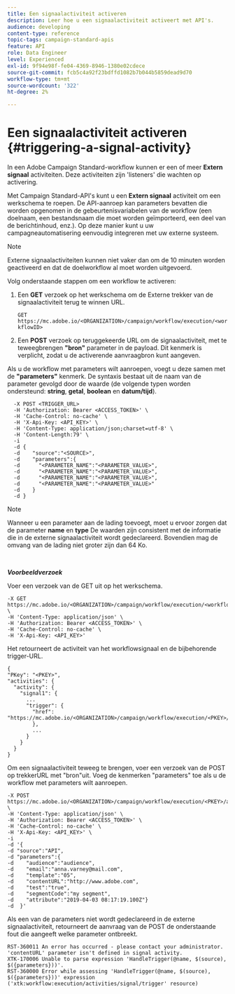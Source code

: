 ```yaml
---
title: Een signaalactiviteit activeren
description: Leer hoe u een signaalactiviteit activeert met API's.
audience: developing
content-type: reference
topic-tags: campaign-standard-apis
feature: API
role: Data Engineer
level: Experienced
exl-id: 9f94e98f-fe04-4369-8946-1380e02cdece
source-git-commit: fcb5c4a92f23bdffd1082b7b044b5859dead9d70
workflow-type: tm+mt
source-wordcount: '322'
ht-degree: 2%

---
```


# Een signaalactiviteit activeren {#triggering-a-signal-activity}

In een Adobe Campaign Standard-workflow kunnen er een of meer **Extern signaal** activiteiten. Deze activiteiten zijn &#39;listeners&#39; die wachten op activering.

Met Campaign Standard-API&#39;s kunt u een **Extern signaal** activiteit om een werkschema te roepen. De API-aanroep kan parameters bevatten die worden opgenomen in de gebeurtenisvariabelen van de workflow (een doelnaam, een bestandsnaam die moet worden geïmporteerd, een deel van de berichtinhoud, enz.). Op deze manier kunt u uw campagneautomatisering eenvoudig integreren met uw externe systeem.

>[!NOTE]
>
>Externe signaalactiviteiten kunnen niet vaker dan om de 10 minuten worden geactiveerd en dat de doelworkflow al moet worden uitgevoerd.

Volg onderstaande stappen om een workflow te activeren:

1. Een **GET** verzoek op het werkschema om de Externe trekker van de signaalactiviteit terug te winnen URL.

   `GET https://mc.adobe.io/<ORGANIZATION>/campaign/workflow/execution/<workflowID>`

1. Een **POST** verzoek op teruggekeerde URL om de signaalactiviteit, met te teweegbrengen **&quot;bron&quot;** parameter in de payload. Dit kenmerk is verplicht, zodat u de activerende aanvraagbron kunt aangeven.

Als u de workflow met parameters wilt aanroepen, voegt u deze samen met de **&quot;parameters&quot;** kenmerk. De syntaxis bestaat uit de naam van de parameter gevolgd door de waarde (de volgende typen worden ondersteund: **string**, **getal**, **boolean** en **datum/tijd**).

```
  -X POST <TRIGGER_URL>
  -H 'Authorization: Bearer <ACCESS_TOKEN>' \
  -H 'Cache-Control: no-cache' \
  -H 'X-Api-Key: <API_KEY>' \
  -H 'Content-Type: application/json;charset=utf-8' \
  -H 'Content-Length:79' \
  -i
  -d {
  -d    "source":"<SOURCE>",
  -d    "parameters":{
  -d      "<PARAMETER_NAME":"<PARAMETER_VALUE>",
  -d      "<PARAMETER_NAME":"<PARAMETER_VALUE>",
  -d      "<PARAMETER_NAME":"<PARAMETER_VALUE>",  
  -d      "<PARAMETER_NAME":"<PARAMETER_VALUE>"
  -d    }
  -d }
```

>[!NOTE]
>
>Wanneer u een parameter aan de lading toevoegt, moet u ervoor zorgen dat de parameter **name** en **type** De waarden zijn consistent met de informatie die in de externe signaalactiviteit wordt gedeclareerd. Bovendien mag de omvang van de lading niet groter zijn dan 64 Ko.

<br/>

***Voorbeeldverzoek***

Voer een verzoek van de GET uit op het werkschema.

```
-X GET https://mc.adobe.io/<ORGANIZATION>/campaign/workflow/execution/<workflowID> \
-H 'Content-Type: application/json' \
-H 'Authorization: Bearer <ACCESS_TOKEN>' \
-H 'Cache-Control: no-cache' \
-H 'X-Api-Key: <API_KEY>'
```

Het retourneert de activiteit van het workflowsignaal en de bijbehorende trigger-URL.

```
{
"PKey": "<PKEY>",
"activities": {
  "activity": {
    "signal1": {
      ...
      "trigger": {
        "href": "https://mc.adobe.io/<ORGANIZATION>/campaign/workflow/execution/<PKEY>/activities/activity/<PKEY>/trigger/"
        },
        ...
      }
    }
  }
}
```

Om een signaalactiviteit teweeg te brengen, voer een verzoek van de POST op trekkerURL met &quot;bron&quot;uit. Voeg de kenmerken &quot;parameters&quot; toe als u de workflow met parameters wilt aanroepen.

```
-X POST https://mc.adobe.io/<ORGANIZATION>/campaign/workflow/execution/<PKEY>/activities/activity/<PKEY>/trigger \
-H 'Content-Type: application/json' \
-H 'Authorization: Bearer <ACCESS_TOKEN>' \
-H 'Cache-Control: no-cache' \
-H 'X-Api-Key: <API_KEY>' \
-i
-d '{
-d "source":"API",
-d "parameters":{
-d    "audience":"audience",
-d    "email":"anna.varney@mail.com",
-d    "template":"05",
-d    "contentURL":"http://www.adobe.com",
-d    "test":"true",
-d    "segmentCode":"my segment",
-d    "attribute":"2019-04-03 08:17:19.100Z"}
-d  }'
```

<!-- + réponse -->

Als een van de parameters niet wordt gedeclareerd in de externe signaalactiviteit, retourneert de aanvraag van de POST de onderstaande fout die aangeeft welke parameter ontbreekt.

```
RST-360011 An error has occurred - please contact your administrator.
'contentURL' parameter isn't defined in signal activity.
XTK-170006 Unable to parse expression 'HandleTrigger(@name, $(source), $({parameters}))'.
RST-360000 Error while assessing 'HandleTrigger(@name, $(source), $({parameters}))' expression ('xtk:workflow:execution/activities/signal/trigger' resource)
```
